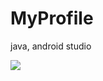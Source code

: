 # MyProfile
java, android studio
 
<img src="https://media.discordapp.net/attachments/986154356304932884/1032318621877272657/Screenshot_20221019-214430_My_Profile.jpg?width=304&height=676" data-canonical-src="https://media.discordapp.net/attachments/986154356304932884/1032318621877272657/Screenshot_20221019-214430_My_Profile.jpg?width=304&height=676" style="max-width:100%;">
